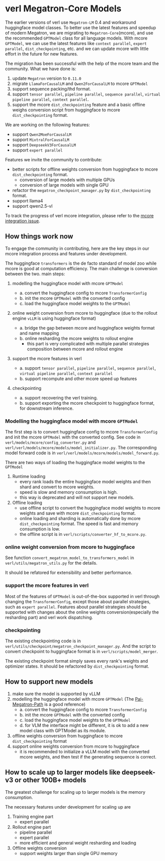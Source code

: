# verl Megatron-Core Models
The earlier versions of verl use `Megatron-LM` 0.4 and workaround huggingface model classes. To better use the latest features and speedup of modern Megatron, we are migrating to `Megatron-Core`(mcore), and use the recommended `GPTModel` class for all language models. With mcore `GPTModel`, we can use the latest features like `context parallel`, `expert parallel`, `dist_checkpointing`, etc. and we can update mcore with little effort in the future for new features.

The migration has been successful with the help of the mcore team and the community. What we have done is:
1. update `Megatron` version to `0.11.0`
2. migrate `LlamaForCausalLM` and `Qwen2ForCausalLM` to mcore `GPTModel`
3. support sequence packing/thd format.
4. support `tensor parallel`, `pipeline parallel`, `sequence parallel`, `virtual pipeline parallel`, `context parallel`.
5. support the mcore `dist_checkpointing` feature and a basic offline weighs conversion script from huggingface to mcore `dist_checkpointing` format.

We are working on the following features:
- support `Qwen2MoeForCausalLM`
- support `MixtralForCausalLM`
- support `DeepseekV3ForCausalLM`
- support `expert parallel`

Features we invite the community to contribute:
- better scripts for offline weights conversion from huggingface to mcore `dist_checkpointing` format.
    - conversion of large models with multiple GPUs
    - conversion of large models with single GPU
- refactor the `megatron_checkpoint_manager.py` by `dist_checkpointing` format.
- support llama4
- support qwen2.5-vl

To track the progress of verl mcore integration, please refer to the [mcore integration issue](https://github.com/volcengine/verl/issues/1033).

## How things work now
To engage the community in contributing, here are the key steps in our mcore integration process and features under development. 

The huggingface `transformers` is the de facto standard of model zoo while mcore is good at computation efficiency. The main challenge is conversion between the two.
main steps:
1. modelling the huggingface model with mcore `GPTModel`
    - a. convert the huggingface config to mcore `TransformerConfig`
    - b. init the mcore `GPTModel` with the converted config
    - c. load the huggingface model weights to the `GPTModel`
2. online weight conversion from mcore to huggingface (due to the rollout engine `vLLM` is using huggingface format)
    - a. bridge the gap between mcore and huggingface weights format and name mapping
    - b. online resharding the mcore weights to rollout engine
        - this part is very complicated with multiple parallel strategies composition between mcore and rollout engine
3. support the mcore features in verl
    - a. support `tensor parallel`, `pipeline parallel`, `sequence parallel`, `virtual pipeline parallel`, `context parallel`
    - b. support recompute and other mcore speed up features

4. checkpointing
    - a. support recovering the verl training.
    - b. support exporting the mcore checkpoint to huggingface format, for downstream inference.

### Modelling the huggingface model with mcore `GPTModel`
The first step is to convert huggingface config to mcore `TransformerConfig` and init the mcore `GPTModel` with the converted config. See code in `verl/models/mcore/config_converter.py` and `verl/verl/models/mcore/models/model_initializer.py`. The corresponding model forward code is in `verl/verl/models/mcore/models/model_forward.py`.

There are two ways of loading the huggingface model weights to the `GPTModel`
1. Runtime loading
    - every rank loads the entire huggingface model weights and then shard and convert to mcore weights.
    - speed is slow and memory consumption is high.
    - this way is deprecated and will not support new models.
2. Offline loading
    - use offline script to convert the huggingface model weights to mcore weights and save with mcore `dist_checkpointing` format.
    - online loading and sharding is automatically done by mcore `dist_checkpointing` format. The speed is fast and memory consumption is low.
    - the offline script is in `verl/scripts/converter_hf_to_mcore.py`.

### online weight conversion from mcore to huggingface
See function `convert_megatron_model_to_transformers_model` in `verl/utils/megatron_utils.py` for the details.

It should be refatored for extensibility and better performance.

### support the mcore features in verl
Most of the features of `GPTModel` is out-of-the-box supported in verl through changing the `TransformerConfig`, except those about parallel strategies, such as `expert parallel`. 
Features about parallel strategies should be supported with changes about the online weights conversion(especially the resharding part) and verl work dispatching.

### checkpointing
The existing checkpointing code is in `verl/utils/checkpoint/megatron_checkpoint_manager.py`. And the script to convert checkpoint to huggingface format is in `verl/scripts/model_merger`.

The existing checkpoint format simply saves every rank's weights and optimizer states. It should be refactored by `dist_checkpointing` format.


## How to support new models
1. make sure the model is supported by vLLM
2. modelling the huggingface model with mcore `GPTModel` (The [Pai-Megatron-Path](https://github.com/alibaba/Pai-Megatron-Patch/tree/main) is a good reference)
    - a. convert the huggingface config to mcore `TransformerConfig`
    - b. init the mcore `GPTModel` with the converted config
    - c. load the huggingface model weights to the `GPTModel`
    - d. for VLM the interface might be different, it is ok to add a new model class with GPTModel as its module.
3. offline weights conversion from huggingface to mcore `dist_checkpointing` format
4. support online weights conversion from mcore to huggingface
    - it is recommended to initialize a vLLM model with the converted mcore weights, and then test if the generating sequence is correct.


## How to scale up to larger models like deepseek-v3 or other 100B+ models
The greatest challenge for scaling up to larger models is the memory consumption.

The necessary features under development for scaling up are
1. Training engine part
    - expert parallel
2. Rollout engine part
    - pipeline parallel
    - expert parallel
    - more efficient and general weight resharding and loading
3. Offline weights conversion
    - support weights larger than single GPU memory
